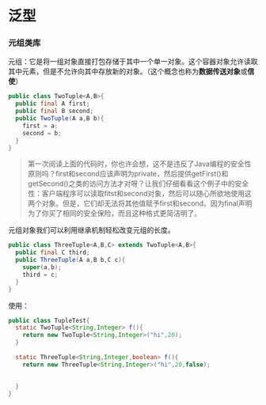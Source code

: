 # 泛型

### 元组类库

元组：它是将一组对象直接打包存储于其中一个单一对象。这个容器对象允许读取其中元素，但是不允许向其中存放新的对象。（这个概念也称为**数据传送对象**或**信使**）

```java
public class TwoTuple<A,B>{
  public final A first;
  public final B second;
  public TwoTuple(A a,B b){
    first = a;
    second = b;
  }
}
```

> 第一次阅读上面的代码时，你也许会想，这不是违反了Java编程的安全性原则吗？first和second应该声明为private，然后提供getFirst()和getSecond()之类的访问方法才对呀？让我们仔细看看这个例子中的安全性：客户端程序可以读取fitst和second对象，然后可以随心所欲地使用这两个对象。但是，它们却无法将其他值赋予first和second。因为final声明为了你买了相同的安全保险，而且这种格式更简洁明了。

元组对象我们可以利用继承机制轻松改变元组的长度。

```java
public class ThreeTuple<A,B,C> extends TwoTuple<A,B>{
  public final C third;
  public ThreeTuple(A a,B b,C c){
    super(a,b);
    third = c;
  }
}
```

使用：

```java
public class TupleTest{
  static TwoTuple<String,Integer> f(){
    return new TwoTuple<String,Integer>("hi",20);
  }
  
  static ThreeTuple<String,Integer,boolean> f(){
    return new ThreeTuple<String,Integer>("hi",20,false);
    
    
  }
}
```